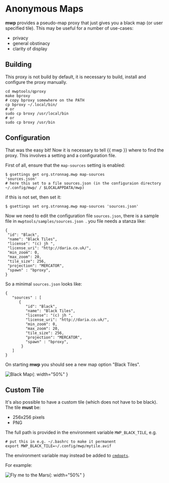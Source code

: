 # Anonymous Maps

**mwp** provides a pseudo-map proxy that just gives you a black map (or user specified tile). This may be useful for a number of use-cases:

* privacy
* general obstinacy
* clarity of display

## Building

This proxy is not build by default, it is necessary to build, install and configure the proxy manually.

    cd mwptools/qproxy
    make bproxy
    # copy bproxy somewhere on the PATH
    cp bproxy ~/.local/bin/
    # or
    sudo cp broxy /usr/local/bin
    # or
    sudo cp broxy /usr/bin

## Configuration

That was the easy bit! Now it is necessary to tell {{ mwp }} where to find the proxy. This involves a setting and a configuration file.

First of all, ensure that the `map-sources` setting is enabled:

    $ gsettings get org.stronnag.mwp map-sources
    'sources.json'
    # here this set to a file sources.json (in the configuraion directory ~/.config/mwp/ / $LOCALAPPDATA/mwp)

if this is not set, then set it:

    $ gsettings set org.stronnag.mwp map-sources 'sources.json'

Now we need to edit the configuration file `sources.json`, there is a sample file in `mwptools/samples/sources.json `. you file needs a stanza like:

    {
     "id": "Black",
     "name": "Black Tiles",
     "license": "(c) jh ",
     "license_uri": "http://daria.co.uk/",
     "min_zoom": 0,
     "max_zoom": 20,
     "tile_size": 256,
     "projection": "MERCATOR",
     "spawn" : "bproxy",
    }
So a minimal `sources.json` looks like:

    {
       "sources" : [
          {
             "id": "Black",
             "name": "Black Tiles",
             "license": "(c) jh ",
             "license_uri": "http://daria.co.uk/",
             "min_zoom": 0,
             "max_zoom": 20,
             "tile_size": 256,
             "projection": "MERCATOR",
             "spawn" : "bproxy",
           }
       ]
    }

On starting **mwp** you should see a new map option "Black Tiles".

![Black Map](images/black.avif){: width="50%" }

## Custom Tile

It's also possible to have a custom tile (which does not have to be black). The tile **must** be:

* 256x256 pixels
* PNG

The full path is provided in the environment variable `MWP_BLACK_TILE`, e.g.

    # put this in e.g. ~/.bashrc to make it permanent
    export MWP_BLACK_TILE=~/.config/mwp/mytile.avif

The environment variable may instead be added to [`cmdopts`](mwp-Configuration.md#cmdopts).

For example:

![Fly me to the Mars](images/user-tile.avif){: width="50%" }

